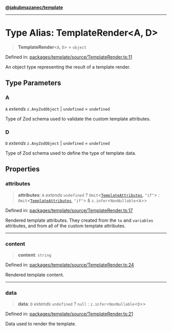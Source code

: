 [**@jakubmazanec/template**](../README.md)

---

# Type Alias: TemplateRender\<A, D\>

> **TemplateRender**\<`A`, `D`\> = `object`

Defined in:
[packages/template/source/TemplateRender.ts:11](https://github.com/jakubmazanec/tools/blob/a1a5edf56256b0aa4e209cc73bc7a07f5d7fc236/packages/template/source/TemplateRender.ts#L11)

An object type representing the result of a template render.

## Type Parameters

### A

`A` _extends_ `z.AnyZodObject` \| `undefined` = `undefined`

Type of Zod schema used to validate the custom template attributes.

### D

`D` _extends_ `z.AnyZodObject` \| `undefined` = `undefined`

Type of Zod schema used to define the type of template data.

## Properties

### attributes

> **attributes**: `A` _extends_ `undefined` ? `Omit`\<[`TemplateAttributes`](TemplateAttributes.md),
> `"if"`\> : `Omit`\<[`TemplateAttributes`](TemplateAttributes.md), `"if"`\> &
> `z.infer`\<`NonNullable`\<`A`\>\>

Defined in:
[packages/template/source/TemplateRender.ts:17](https://github.com/jakubmazanec/tools/blob/a1a5edf56256b0aa4e209cc73bc7a07f5d7fc236/packages/template/source/TemplateRender.ts#L17)

Rendered template attributes. They created from the `to` and `variables` attributes, and from all of
the custom template attributes.

---

### content

> **content**: `string`

Defined in:
[packages/template/source/TemplateRender.ts:24](https://github.com/jakubmazanec/tools/blob/a1a5edf56256b0aa4e209cc73bc7a07f5d7fc236/packages/template/source/TemplateRender.ts#L24)

Rendered template content.

---

### data

> **data**: `D` _extends_ `undefined` ? `null` : `z.infer`\<`NonNullable`\<`D`\>\>

Defined in:
[packages/template/source/TemplateRender.ts:21](https://github.com/jakubmazanec/tools/blob/a1a5edf56256b0aa4e209cc73bc7a07f5d7fc236/packages/template/source/TemplateRender.ts#L21)

Data used to render the template.
